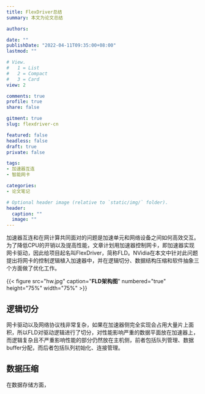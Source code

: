 ```yaml
---
title: FlexDriver总结
summary: 本文为论文总结

authors:

date: ""
publishDate: "2022-04-11T09:35:00+08:00"
lastmod: ""

# View.
#   1 = List
#   2 = Compact
#   3 = Card
view: 2

comments: true
profile: true
share: false

gitment: true
slug: flexdriver-cn

featured: false
headless: false
draft: true
private: false

tags:
- 加速器互连
- 智能网卡

categories:
- 论文笔记

# Optional header image (relative to `static/img/` folder).
header:
  caption: ""
  image: ""
---
```


加速器互连和在网计算共同面对的问题是加速单元和网络设备之间如何高效交互。为了降低CPU的开销以及提高性能，文章计划用加速器控制网卡，即加速器实现网卡驱动，因此给项目起名叫FlexDriver，简称FLD。NVidia在本文中针对此问题提出将网卡的控制逻辑植入加速器中，并在逻辑切分、数据结构压缩和软件抽象三个方面做了优化工作。

{{< figure src="hw.jpg" caption="**FLD架构图**" numbered="true" height="75%" width="75%" >}}

## **逻辑切分**

网卡驱动以及网络协议栈非常复杂，如果在加速器侧完全实现会占用大量片上面积，所以FLD对驱动逻辑进行了切分，对性能影响严重的数据平面放在加速器上，而逻辑复杂且不严重影响性能的部分仍然放在主机侧，前者包括队列管理、数据buffer分配，而后者包括队列初始化、连接管理。

## **数据压缩**

在数据存储方面，
 